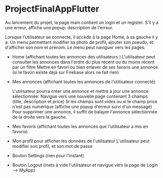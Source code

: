 # ProjectFinalAppFlutter

Au lancement du projet, la page main contient un login et un register.
S'il y a une erreur, affiche une popup: description de l'erreur.

Lorsque l'utilisateur se connecte, il accède à la page Home, à sa gauche il y a:
Un menu permettant modifier sa photo de profil, ajouter son pseudo, et d'afficher son nom et prénom.
Le menu peut naviguer vers les pages:
- Home (affichant toutes les annonces des utilisateurs ) 
  L'utilisateur peut consulter les annonces dans l'ordre du plus récent ou du moins récent par un filtre
  Mettre en favori ou bien enlever de ses favoris une annonce (si le favori existe déjà sur Firebase alors ne fait rien)

- Mes annonces (affichant toutes les annonces de l'utilisateur connecté):

  L'utilisateur pourra créer une annonce et mettre à jour une annonce sélectionnée: 
  Navigue vers une nouvelle page contenant 3 champs (title, description et price)
  Si les champs sont vides ou si le champ price n'est pas numérique (affiche une popup d'erreur suivi d'un message)
  Pour supprimer une annonce, il suffit de balayer l'annonce sélectionnée de la droite vers la gauche.

- Mes favoris (affichant toutes les annonces que l'utilisateur a mis en favoris)

- Mon profil pour afficher les données de l'utilisateur
  L'utilisateur peut modifier son profil, et son mot de passe

- Bouton Settings (rien pour l'instant)
- Bouton Logout (mets à vide l'utilisateur et navigue vers la page de Login --> MyApp)


